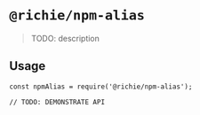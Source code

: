 # `@richie/npm-alias`

> TODO: description

## Usage

```
const npmAlias = require('@richie/npm-alias');

// TODO: DEMONSTRATE API
```
